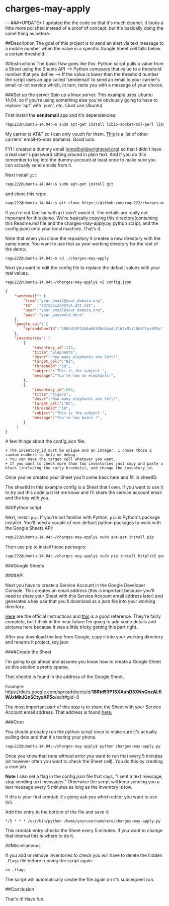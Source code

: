 # charges-may-apply
--
###\*UPDATE\*
I updated the the code so that it's much cleaner. It looks a little more polished instead of a proof of concept, but it's basically doing the same thing as before.

##Description
The goal of this project is to send an alert via text message to a mobile number when the value in a specific Google Sheet cell falls below a certain threshold.


##Instructions
The basic flow goes like this: Python script pulls a value from a Sheet using the Sheets API --> Python compares that value to a threshold number that you define --> If the value is lower than the threshold number the script uses an app called 'sendemail' to send an email to your carrier's email-to-txt service which, in turn, texts you with a message of your choice.

###Set up the server
Spin up a linux server. This example uses Ubuntu 14.04, so if you're using something else you're obviously going to have to replace 'apt' with 'yum', etc. (Just use Ubuntu)

First install the **sendemail** app and it's dependencies:

```bash
ragu222@ubuntu-14.04:~$ sudo apt-get install libio-socket-ssl-perl libssl-dev sendemail
```

My carrier is AT&T so I can only vouch for them. [This](https://goo.gl/fMHAfa) is a list of other carriers' email-to-sms domains. Good luck.

FYI I created a dummy email (emailbot@wrightesd.org) so that I didn't have a real user's password sitting around in plain text. And if you do this remember to log into the dummy account at least once to make sure you can actually send emails from it.

Next install `git`:

```bash
ragu222@ubuntu-14.04:~$ sudo apt-get install git
```

and clone this repo:

```bash
ragu222@ubuntu-14.04:~$ git clone https://github.com/ragu222/charges-may-apply
```

If you're not familiar with `git` don't sweat it. The details are really not important for this demo. We're basically copying this directory(containing this Readme.md file and the charges-may-apply.py python script, and the config.json) onto your local machine. That's it.

Note that when you clone the repository it creates a new directory with the same name. You want to use that as your working directory for the rest of the demo:

```bash
ragu222@ubuntu-14.04:~$ cd ./charges-may-apply
```

Next you want to edit the config file to replace the default values with your real values.

```bash
ragu222@ubuntu-14.04:~/charges-may-apply$ vi config.json
```
```json
{
	"sendemail": {
		"from":"your_email@your_domain.org",
		"to"  :"7075551234@txt.att.net",
		"user":"your_email@your_domain.org",
		"pass":"your_password_here"
	},
	"google_api": {
		"spreadsheetId":"18Rtd53P1SXAuhD3XNnQozALflWJxMitJQnSCtyxXP5o"
	},
	"inventories": [
		{
			"inventory_id":112,
			"title":"Elephants",
			"descr":"How many elephants are left?",
			"target_cell":"D2",
			"threshold":"50",
			"subject":"This is the subject ",
			"message":"You're low on elephants!",
		},
		{
			"inventory_id":555,
			"title":"Tigers",
			"descr":"How many elephants are left?",
			"target_cell":"D2",
			"threshold":"50",
			"subject":"This is the subject ",
			"message":"You're low bears !",
		}
	 ]
}
```
A few things about the config.json file:

	+ The inventory_id must be unique and an integer. I chose those 2 random numbers to help me debug.
	+ You can make the target cell whatever you want.
	+ If you want to check more than two inventories just copy and paste a block (including the curly brackets), and change the inventory_id.
	
Once you've created your Sheet you'll come back here and fill in sheetID.

The sheetId in this example config is a Sheet that I own. If you want to use it to try out this code just let me know and I'll share the service account email and the key with you.

###Python script

Next, install `pip`. If you're not familiar with Python, `pip` is Python's package installer. You'll need a couple of non-default python packages to work with the Google Sheets API:


```bash
ragu222@ubuntu-14.04:~/charges-may-apply$ sudo apt-get install pip
```

Then use pip to install those packages:

```bash
ragu222@ubuntu-14.04:~/charges-may-apply$ sudo pip install httplib2 google-api-python-client
```


###Google Sheets

####API

Next you have to create a Service Account in the Google Developer Console. This creates an email address (this is important because you'll need to share your Sheet with this Service Account email address later) and generates a key pair that you'll download as a json file into your working directory.

[Here](https://developers.google.com/sheets/quickstart/python) are the official instructions and [this](https://developers.google.com/identity/protocols/OAuth2ServiceAccount) is a good reference. They're fairly complete, but I think in the near future I'm going to add some details and pictures here because it was a little tricky getting this part right.

After you download the key from Google, copy it into your working directory and rename it project_key.json


####Create the Sheet

I'm going to go ahead and assume you know how to create a Google Sheet so this section's pretty sparse.

Thet sheetId is found in the address of the Google Sheet.

Example: 
https://<span>docs.google</span>.com/spreadsheets/d/**18Rtd53P1SXAuhD3XNnQozALflWJxMitJQnSCtyxXP5o**/edit#gid=0

The most important part of this step is to share the Sheet with your Service Account email address. That address is found [here.](https://console.cloud.google.com/iam-admin/serviceaccounts/)

###Cron

You should probably run the python script once to make sure it's actually pulling data and that it's texting your phone.

```bash
ragu222@ubuntu-14.04:~/charges-may-apply$ python charges-may-apply.py
```
Once you know that runs without error you want to run that every 5 minutes (or however often you want to check the Sheet cell). You do this by creating a cron job.

**Note** 
I also set a flag in the config.json file that says, "I sent a text message, stop sending text messages." Otherwise the script will keep sending you a text message every 5 minutes as long as the inventory is low.

If this is your first crontab it's going ask you which editor you want to use (vi).

Add this entry to the bottom of the file and save it:

`*/5 * * * /usr/bin/python /home/yourusernamehere/charges-may-apply.py`

This crontab entry checks the Sheet every 5 minutes. If you want to change that interval this is where to do it.

##Miscellaneous

If you add or remove inventories to check you will have to delete the hidden ```.flags``` file before running the script again:

```bash
rm .flags
```
The script will automatically create the file again on it's subsequent run.

##Conclusion

That's it! Have fun.



